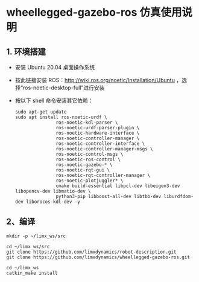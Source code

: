 # wheellegged-gazebo-ros 仿真使用说明

## 1. 环境搭建

- 安装 Ubuntu 20.04 桌面操作系统

- 按此链接安装 ROS：http://wiki.ros.org/noetic/Installation/Ubuntu ，选择“ros-noetic-desktop-full”进行安装

- 按以下 shell 命令安装其它依赖：

  ```
  sudo apt-get update
  sudo apt install ros-noetic-urdf \
                 ros-noetic-kdl-parser \
                 ros-noetic-urdf-parser-plugin \
                 ros-noetic-hardware-interface \
                 ros-noetic-controller-manager \
                 ros-noetic-controller-interface \
                 ros-noetic-controller-manager-msgs \
                 ros-noetic-control-msgs \
                 ros-noetic-ros-control \
                 ros-noetic-gazebo-* \
                 ros-noetic-rqt-gui \
                 ros-noetic-rqt-controller-manager \
                 ros-noetic-plotjuggler* \
                 cmake build-essential libpcl-dev libeigen3-dev libopencv-dev libmatio-dev \
                 python3-pip libboost-all-dev libtbb-dev liburdfdom-dev liborocos-kdl-dev -y
  ```

## 2、编译

```
mkdir -p ~/limx_ws/src

cd ~/limx_ws/src
git clone https://github.com/limxdynamics/robot-description.git
git clone https://github.com/limxdynamics/wheellegged-gazebo-ros.git

cd ~/limx_ws
catkin_make install
```
